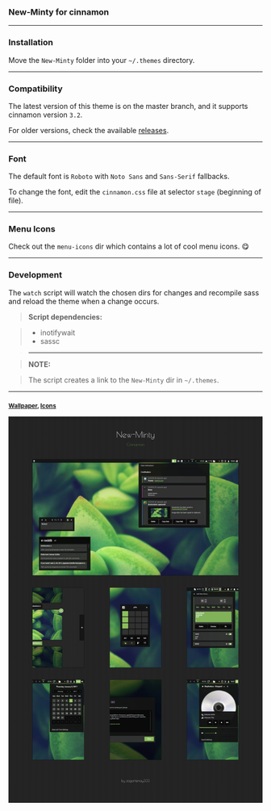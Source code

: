 ### New-Minty for cinnamon

---

### Installation

Move the `New-Minty` folder into your `~/.themes` directory.

---

### Compatibility

The latest version of this theme is on the master branch, and it supports
cinnamon version `3.2`.

For older versions, check the available [releases](../../releases).

---

### Font

The default font is `Roboto` with `Noto Sans` and  `Sans-Serif` fallbacks.

To change the font, edit the `cinnamon.css` file at selector `stage`
(beginning of file).

---

### Menu Icons

Check out the `menu-icons` dir which contains a lot of cool menu icons. :yum:

---

### Development

The `watch` script will watch the chosen dirs for changes and
recompile sass and reload the theme when a change occurs.

> **Script dependencies:**

> * inotifywait
> * sassc

> ---  

> **NOTE:**  

> The script creates a link to the `New-Minty` dir in `~/.themes`.

---

<b><sub> [Wallpaper](http://ether.deviantart.com/art/cluster-83162109), [Icons](https://github.com/moka-project/moka-icon-theme)</sub></b>

![preview](preview.jpeg)
